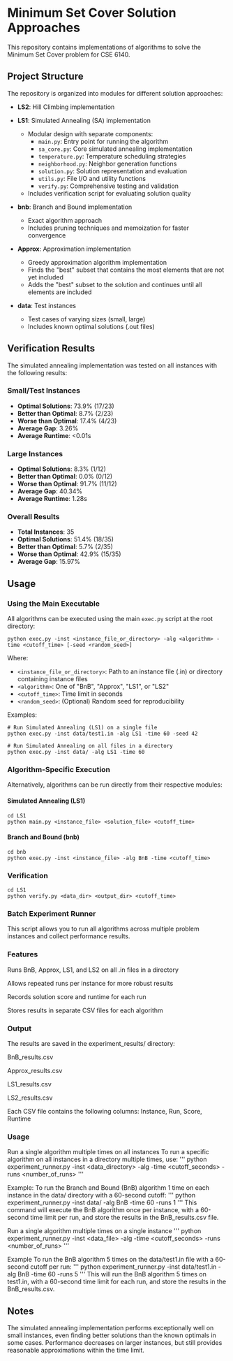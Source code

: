 # Minimum Set Cover Solution Approaches

This repository contains implementations of algorithms to solve the Minimum Set Cover problem for CSE 6140.

## Project Structure

The repository is organized into modules for different solution approaches:

- **LS2**: Hill Climbing implementation

- **LS1**: Simulated Annealing (SA) implementation
  - Modular design with separate components:
    - `main.py`: Entry point for running the algorithm
    - `sa_core.py`: Core simulated annealing implementation
    - `temperature.py`: Temperature scheduling strategies
    - `neighborhood.py`: Neighbor generation functions
    - `solution.py`: Solution representation and evaluation
    - `utils.py`: File I/O and utility functions
    - `verify.py`: Comprehensive testing and validation
  - Includes verification script for evaluating solution quality

- **bnb**: Branch and Bound implementation
  - Exact algorithm approach
  - Includes pruning techniques and memoization for faster convergence
 
- **Approx**: Approximation implementation
  - Greedy approximation algorithm implementation
  - Finds the "best" subset that contains the most elements that are not yet included
  - Adds the "best" subset to the solution and continues until all elements are included 

- **data**: Test instances
  - Test cases of varying sizes (small, large)
  - Includes known optimal solutions (.out files)

## Verification Results

The simulated annealing implementation was tested on all instances with the following results:

### Small/Test Instances
- **Optimal Solutions**: 73.9% (17/23)
- **Better than Optimal**: 8.7% (2/23) 
- **Worse than Optimal**: 17.4% (4/23)
- **Average Gap**: 3.26%
- **Average Runtime**: <0.01s

### Large Instances
- **Optimal Solutions**: 8.3% (1/12)
- **Better than Optimal**: 0.0% (0/12)
- **Worse than Optimal**: 91.7% (11/12)
- **Average Gap**: 40.34%
- **Average Runtime**: 1.28s

### Overall Results
- **Total Instances**: 35
- **Optimal Solutions**: 51.4% (18/35)
- **Better than Optimal**: 5.7% (2/35)
- **Worse than Optimal**: 42.9% (15/35)
- **Average Gap**: 15.97%

## Usage

### Using the Main Executable

All algorithms can be executed using the main `exec.py` script at the root directory:

```
python exec.py -inst <instance_file_or_directory> -alg <algorithm> -time <cutoff_time> [-seed <random_seed>]
```

Where:
- `<instance_file_or_directory>`: Path to an instance file (.in) or directory containing instance files
- `<algorithm>`: One of "BnB", "Approx", "LS1", or "LS2"
- `<cutoff_time>`: Time limit in seconds
- `<random_seed>`: (Optional) Random seed for reproducibility

Examples:
```
# Run Simulated Annealing (LS1) on a single file
python exec.py -inst data/test1.in -alg LS1 -time 60 -seed 42

# Run Simulated Annealing on all files in a directory
python exec.py -inst data/ -alg LS1 -time 60
```

### Algorithm-Specific Execution

Alternatively, algorithms can be run directly from their respective modules:

#### Simulated Annealing (LS1)
```
cd LS1
python main.py <instance_file> <solution_file> <cutoff_time>
```

#### Branch and Bound (bnb)
```
cd bnb
python exec.py -inst <instance_file> -alg BnB -time <cutoff_time>
```

### Verification
```
cd LS1
python verify.py <data_dir> <output_dir> <cutoff_time>
```

### Batch Experiment Runner
This script allows you to run all algorithms across multiple problem instances and collect performance results.

### Features
Runs BnB, Approx, LS1, and LS2 on all .in files in a directory

Allows repeated runs per instance for more robust results

Records solution score and runtime for each run

Stores results in separate CSV files for each algorithm

### Output
The results are saved in the experiment_results/ directory:

BnB_results.csv

Approx_results.csv

LS1_results.csv

LS2_results.csv

Each CSV file contains the following columns:
Instance, Run, Score, Runtime

### Usage

Run a single algorithm multiple times on all instances
To run a specific algorithm on all instances in a directory multiple times, use:
'''
python experiment_runner.py -inst <data_directory> -alg <algorithm> -time <cutoff_seconds> -runs <number_of_runs>
'''

Example:
To run the Branch and Bound (BnB) algorithm 1 time on each instance in the data/ directory with a 60-second cutoff:
'''
python experiment_runner.py -inst data/ -alg BnB -time 60 -runs 1
'''
This command will execute the BnB algorithm once per instance, with a 60-second time limit per run, and store the results in the BnB_results.csv file.

Run a single algorithm multiple times on a single instance
'''
python experiment_runner.py -inst <data_file> -alg <algorithm> -time <cutoff_seconds> -runs <number_of_runs>
'''


Example
To run the BnB algorithm 5 times on the data/test1.in file with a 60-second cutoff per run:
'''
python experiment_runner.py -inst data/test1.in -alg BnB -time 60 -runs 5
'''
This will run the BnB algorithm 5 times on test1.in, with a 60-second time limit for each run, and store the results in the BnB_results.csv.

## Notes

The simulated annealing implementation performs exceptionally well on small instances, even finding better solutions than the known optimals in some cases. Performance decreases on larger instances, but still provides reasonable approximations within the time limit.
